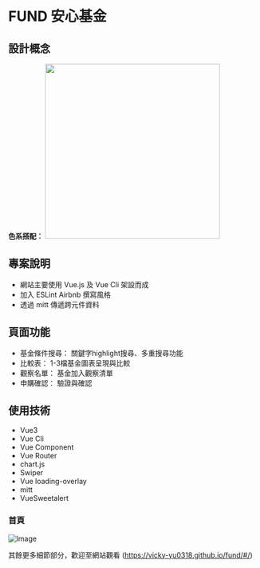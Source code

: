 # FUND 安心基金

## 設計概念

**色系搭配：**
<img src="https://upload.cc/i1/2022/04/23/tI6pz4.png" width="350" />

## 專案說明
* 網站主要使用 Vue.js 及 Vue Cli 架設而成
* 加入 ESLint Airbnb 撰寫風格
* 透過 mitt 傳遞跨元件資料

## 頁面功能
* 基金條件搜尋： 關鍵字highlight搜尋、多重搜尋功能
* 比較表： 1-3檔基金圖表呈現與比較
* 觀察名單： 基金加入觀察清單
* 申購確認： 驗證與確認

## 使用技術
- Vue3
- Vue Cli
- Vue Component
- Vue Router
- chart.js
- Swiper
- Vue loading-overlay
- mitt
- VueSweetalert

### 首頁
![Image](https://upload.cc/i1/2022/04/23/svULjc.png)


其餘更多細節部分，歡迎至網站觀看 
(https://vicky-yu0318.github.io/fund/#/)

